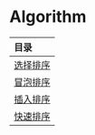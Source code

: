 # Algorithm

| 目录                             |
| :------------------------------- |
| [选择排序](./SelectSort.md)      |
| [冒泡排序](./BubbleSort.md)      |
| [插入排序](./InsertationSort.md) |
| [快速排序](./QuickSort.md)       |